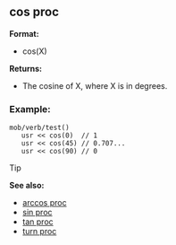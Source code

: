 ## cos proc

**Format:**
+   cos(X)

**Returns:**
+   The cosine of X, where X is in degrees.
### Example:

```dm
mob/verb/test()
   usr << cos(0)  // 1
   usr << cos(45) // 0.707...
   usr << cos(90) // 0
```

> [!TIP] 
> **See also:**
> +   [arccos proc](/ref/proc/arccos.md) 
> +   [sin proc](/ref/proc/sin.md) 
> +   [tan proc](/ref/proc/tan.md) 
> +   [turn proc](/ref/proc/turn.md) 